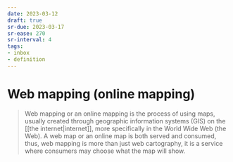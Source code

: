 ```yaml
---
date: 2023-03-12
draft: true
sr-due: 2023-03-17
sr-ease: 270
sr-interval: 4
tags:
- inbox
- definition
---
```


# Web mapping (online mapping)

> Web mapping or an online mapping is the process of using maps, usually created
> through geographic information systems (GIS) on the
> [[the internet|internet]], more specifically in the World Wide
> Web (the Web). A web map or an online map is both served and consumed, thus,
> web mapping is more than just web cartography, it is a service where consumers
> may choose what the map will show.